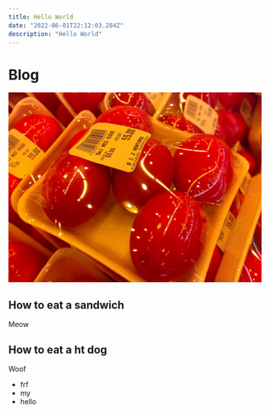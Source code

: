 ```yaml
---
title: Hello World
date: "2022-06-01T22:12:03.284Z"
description: "Hello World"
---
```


# Blog

![image](salty_egg.jpg)

## How to eat a sandwich
Meow

## How to eat a ht dog
Woof


* frf
* my
* hello




